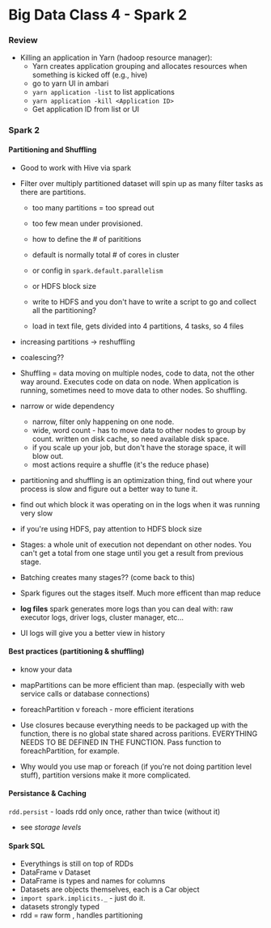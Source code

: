 Big Data Class 4 - Spark 2
==========================

### Review

- Killing an application in Yarn (hadoop resource manager):
	- Yarn creates application grouping and allocates resources when something is kicked off (e.g., hive)
	- go to yarn UI in ambari
	- `yarn application -list` to list applications
	- `yarn application -kill <Application ID>`
	- Get application ID from list or UI



### Spark 2


#### Partitioning and Shuffling

- Good to work with Hive via spark
- Filter over multiply partitioned dataset will spin up as many filter tasks as there are partitions.
	- too many partitions = too spread out
	- too few mean under provisioned.
	- how to define the # of parititions

	- default is normally total # of cores in cluster
	- or config in `spark.default.parallelism`
	- or HDFS block size
	- write to HDFS and you don't have to write a script to go and collect all the partitioning?
	- load in text file, gets divided into 4 partitions, 4 tasks, so 4 files

- increasing partitions -> reshuffling
- coalescing??

- Shuffling = data moving on multiple nodes, code to data, not the other way around. Executes code on data on node. When application is running, sometimes need to move data to other nodes. So shuffling.

- narrow or wide dependency
	- narrow, filter only happening on one node.
	- wide, word count - has to move data to other nodes to group by count. written on disk cache, so need available disk space.
	- if you scale up your job, but don't have the storage space, it will blow out.
	- most actions require a shuffle (it's the reduce phase)

- partitioning and shuffling is an optimization thing, find out where your process is slow and figure out a better way to tune it.

- find out which block it was operating on in the logs when it was running very slow

- if you're using HDFS, pay attention to HDFS block size

- Stages: a whole unit of execution not dependant on other nodes. You can't get a total from one stage until you get a result from previous stage.

- Batching creates many stages?? (come back to this)

- Spark figures out the stages itself. Much more efficent than map reduce

- **log files** spark generates more logs than you can deal with: raw executor logs, driver logs, cluster manager, etc...

- UI logs will give you a better view in history

#### Best practices (partitioning & shuffling)

- know your data
- mapPartitions can be more efficient than map. (especially with web service calls or database connections)
- foreachPartition v foreach - more efficient iterations

- Use closures because everything needs to be packaged up with the function, there is no global state shared across paritions. EVERYTHING NEEDS TO BE DEFINED IN THE FUNCTION. Pass function to foreachPartition, for example.

- Why would you use map or foreach (if you're not doing partition level stuff), partition versions make it more complicated.


#### Persistance & Caching

`rdd.persist` - loads rdd only once, rather than twice (without it)
- see _storage levels_

#### Spark SQL

- Everythings is still on top of RDDs
- DataFrame v Dataset
- DataFrame is types and names for columns
- Datasets are objects themselves, each is a Car object
- `import spark.implicits._` - just do it.
- datasets strongly typed
- rdd = raw form , handles partitioning
